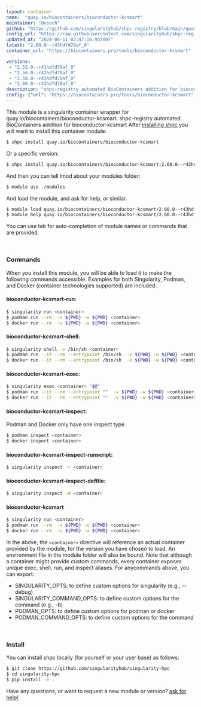 ```yaml
---
layout: container
name:  "quay.io/biocontainers/bioconductor-kcsmart"
maintainer: "@vsoch"
github: "https://github.com/singularityhub/shpc-registry/blob/main/quay.io/biocontainers/bioconductor-kcsmart/container.yaml"
config_url: "https://raw.githubusercontent.com/singularityhub/shpc-registry/main/quay.io/biocontainers/bioconductor-kcsmart/container.yaml"
updated_at: "2024-04-11 02:47:16.937097"
latest: "2.60.0--r43hdfd78af_0"
container_url: "https://biocontainers.pro/tools/bioconductor-kcsmart"

versions:
 - "2.52.0--r41hdfd78af_0"
 - "2.56.0--r42hdfd78af_0"
 - "2.58.0--r43hdfd78af_0"
 - "2.60.0--r43hdfd78af_0"
description: "shpc-registry automated BioContainers addition for bioconductor-kcsmart"
config: {"url": "https://biocontainers.pro/tools/bioconductor-kcsmart", "maintainer": "@vsoch", "description": "shpc-registry automated BioContainers addition for bioconductor-kcsmart", "latest": {"2.60.0--r43hdfd78af_0": "sha256:a54721a8a2b546261dc30aad2468a0624a58c4c150b02a572b23863b589d5a65"}, "tags": {"2.52.0--r41hdfd78af_0": "sha256:24c7140dd930db7129265ce407bcbc77be66680c0317df07a1d1e34b38e8d0f1", "2.56.0--r42hdfd78af_0": "sha256:73321381600cb437b4223322be11c9584ebe7a9e969429cdb916c954ed6f6554", "2.58.0--r43hdfd78af_0": "sha256:5dea3b4d0b746ba3f38f95927d42019ed01492cad434a6e27f3dc2a5073b7f6c", "2.60.0--r43hdfd78af_0": "sha256:a54721a8a2b546261dc30aad2468a0624a58c4c150b02a572b23863b589d5a65"}, "docker": "quay.io/biocontainers/bioconductor-kcsmart"}
---
```


This module is a singularity container wrapper for quay.io/biocontainers/bioconductor-kcsmart.
shpc-registry automated BioContainers addition for bioconductor-kcsmart
After [installing shpc](#install) you will want to install this container module:


```bash
$ shpc install quay.io/biocontainers/bioconductor-kcsmart
```

Or a specific version:

```bash
$ shpc install quay.io/biocontainers/bioconductor-kcsmart:2.60.0--r43hdfd78af_0
```

And then you can tell lmod about your modules folder:

```bash
$ module use ./modules
```

And load the module, and ask for help, or similar.

```bash
$ module load quay.io/biocontainers/bioconductor-kcsmart/2.60.0--r43hdfd78af_0
$ module help quay.io/biocontainers/bioconductor-kcsmart/2.60.0--r43hdfd78af_0
```

You can use tab for auto-completion of module names or commands that are provided.

<br>

### Commands

When you install this module, you will be able to load it to make the following commands accessible.
Examples for both Singularity, Podman, and Docker (container technologies supported) are included.

#### bioconductor-kcsmart-run:

```bash
$ singularity run <container>
$ podman run --rm  -v ${PWD} -w ${PWD} <container>
$ docker run --rm  -v ${PWD} -w ${PWD} <container>
```

#### bioconductor-kcsmart-shell:

```bash
$ singularity shell -s /bin/sh <container>
$ podman run --it --rm --entrypoint /bin/sh  -v ${PWD} -w ${PWD} <container>
$ docker run --it --rm --entrypoint /bin/sh  -v ${PWD} -w ${PWD} <container>
```

#### bioconductor-kcsmart-exec:

```bash
$ singularity exec <container> "$@"
$ podman run --it --rm --entrypoint ""  -v ${PWD} -w ${PWD} <container> "$@"
$ docker run --it --rm --entrypoint ""  -v ${PWD} -w ${PWD} <container> "$@"
```

#### bioconductor-kcsmart-inspect:

Podman and Docker only have one inspect type.

```bash
$ podman inspect <container>
$ docker inspect <container>
```

#### bioconductor-kcsmart-inspect-runscript:

```bash
$ singularity inspect -r <container>
```

#### bioconductor-kcsmart-inspect-deffile:

```bash
$ singularity inspect -d <container>
```



#### bioconductor-kcsmart

```bash
$ singularity run <container>
$ podman run --rm  -v ${PWD} -w ${PWD} <container>
$ docker run --rm  -v ${PWD} -w ${PWD} <container>
```


In the above, the `<container>` directive will reference an actual container provided
by the module, for the version you have chosen to load. An environment file in the
module folder will also be bound. Note that although a container
might provide custom commands, every container exposes unique exec, shell, run, and
inspect aliases. For anycommands above, you can export:

 - SINGULARITY_OPTS: to define custom options for singularity (e.g., --debug)
 - SINGULARITY_COMMAND_OPTS: to define custom options for the command (e.g., -b)
 - PODMAN_OPTS: to define custom options for podman or docker
 - PODMAN_COMMAND_OPTS: to define custom options for the command

<br>

### Install

You can install shpc locally (for yourself or your user base) as follows:

```bash
$ git clone https://github.com/singularityhub/singularity-hpc
$ cd singularity-hpc
$ pip install -e .
```

Have any questions, or want to request a new module or version? [ask for help!](https://github.com/singularityhub/singularity-hpc/issues)